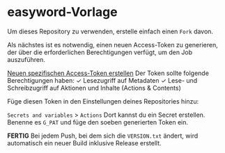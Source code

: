 # easyword-Vorlage

Um dieses Repository zu verwenden, erstelle einfach einen `Fork` davon.

Als nächstes ist es notwendig, einen neuen Access-Token zu generieren, der über die erforderlichen Berechtigungen verfügt, um den Job auszuführen.

[Neuen spezifischen Access-Token erstellen](https://github.com/settings/personal-access-tokens/new)
Der Token sollte folgende Berechtigungen haben:
   ✓ Lesezugriff auf Metadaten
   ✓ Lese- und Schreibzugriff auf Aktionen und Inhalte (Actions & Contents)

Füge diesen Token in den Einstellungen deines Repositories hinzu:

`Secrets and variables` > `Actions`
  Dort kannst du ein Secret erstellen.
  Benenne es `G_PAT` und füge den soeben generierten Token ein.

**FERTIG**
Bei jedem Push, bei dem sich die `VERSION.txt` ändert, wird automatisch ein neuer Build inklusive Release erstellt.
